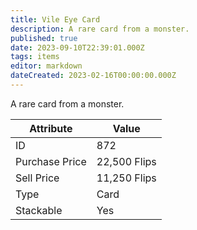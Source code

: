 ```yaml
---
title: Vile Eye Card
description: A rare card from a monster.
published: true
date: 2023-09-10T22:39:01.000Z
tags: items
editor: markdown
dateCreated: 2023-02-16T00:00:00.000Z
---
```


A rare card from a monster.

|Attribute|Value|
|-|-|
|ID|872|
|Purchase Price|22,500 Flips|
|Sell Price|11,250 Flips|
|Type|Card|
|Stackable|Yes|

